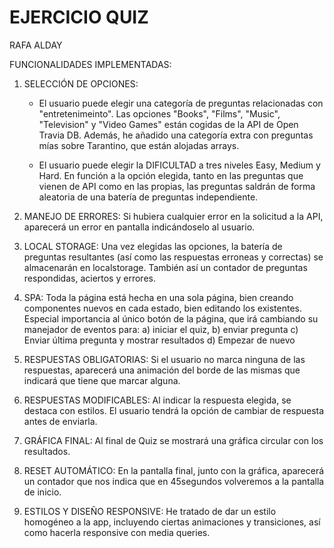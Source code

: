# EJERCICIO QUIZ

RAFA ALDAY

FUNCIONALIDADES IMPLEMENTADAS:

1. SELECCIÓN DE OPCIONES:

    - El usuario puede elegir una categoría de preguntas relacionadas con "entretenimeinto". Las opciones "Books", "Films", "Music", "Television" y "Video Games" están cogidas de la API de Open Travia DB. Además, he añadido una categoría extra con preguntas mías sobre Tarantino, que están alojadas arrays.

    - El usuario puede elegir la DIFICULTAD a tres niveles Easy, Medium y Hard. En función a la opción elegida, tanto en las preguntas que vienen de API como en las propias, las preguntas saldrán de forma aleatoria de una batería de preguntas independiente.

2. MANEJO DE ERRORES: Si hubiera cualquier error en la solicitud a la API, aparecerá un error en pantalla indicándoselo al usuario.

3. LOCAL STORAGE: Una vez elegidas las opciones, la batería de preguntas resultantes (así como las respuestas erroneas y correctas) se almacenarán en localstorage. También así un contador de preguntas respondidas, aciertos y errores.

3. SPA: Toda la página está hecha en una sola página, bien creando componentes nuevos en cada estado, bien editando los existentes. Especial importancia al único botón de la página, que irá cambiando su manejador de eventos para: a) iniciar el quiz, b) enviar pregunta c) Enviar última pregunta y mostrar resultados d) Empezar de nuevo

4. RESPUESTAS OBLIGATORIAS: Si el usuario no marca ninguna de las respuestas, aparecerá una animación del borde de las mismas que indicará que tiene que marcar alguna.

5. RESPUESTAS MODIFICABLES: Al indicar la respuesta elegida, se destaca con estilos. El usuario tendrá la opción de cambiar de respuesta antes de enviarla.

6. GRÁFICA FINAL: Al final de Quiz se mostrará una gráfica circular con los resultados.

7. RESET AUTOMÁTICO: En la pantalla final, junto con la gráfica, aparecerá un contador que nos indica que en 45segundos volveremos a la pantalla de inicio.

8. ESTILOS Y DISEÑO RESPONSIVE: He tratado de dar un estilo homogéneo a la app, incluyendo ciertas animaciones y transiciones, así como hacerla responsive con media queries.

